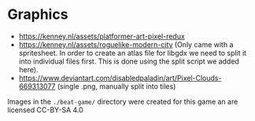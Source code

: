 # Graphics

* https://kenney.nl/assets/platformer-art-pixel-redux
* https://kenney.nl/assets/roguelike-modern-city (Only came with a spritesheet. In order to create an atlas file for libgdx we need to split it into individual files first. This is done using the split script we added here).
* https://www.deviantart.com/disabledpaladin/art/Pixel-Clouds-669313077 (single .png, manually split into tiles)

Images in the `./beat-game/` directory were created for this game an are licensed CC-BY-SA 4.0
